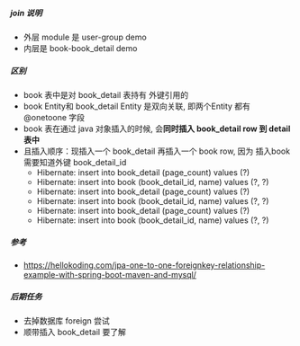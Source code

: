 ##### join 说明
- 外层 module 是 user-group demo
- 内层是 book-book_detail demo

##### 区别
- book 表中是对 book_detail 表持有 外键引用的
- book Entity和 book_detail Entity 是双向关联, 即两个Entity 都有 @onetoone 字段
- book 表在通过 java 对象插入的时候, 会**同时插入 book_detail row 到 detail 表中**
- 且插入顺序：现插入一个 book_detail 再插入一个 book row, 因为 插入book 需要知道外键 book_detail_id 
    - Hibernate: insert into book_detail (page_count) values (?)
    - Hibernate: insert into book (book_detail_id, name) values (?, ?)
    - Hibernate: insert into book_detail (page_count) values (?)
    - Hibernate: insert into book (book_detail_id, name) values (?, ?)
    - Hibernate: insert into book_detail (page_count) values (?)
    - Hibernate: insert into book (book_detail_id, name) values (?, ?)
  
##### 参考
- https://hellokoding.com/jpa-one-to-one-foreignkey-relationship-example-with-spring-boot-maven-and-mysql/

##### 后期任务
- 去掉数据库 foreign 尝试
- 顺带插入 book_detail 要了解